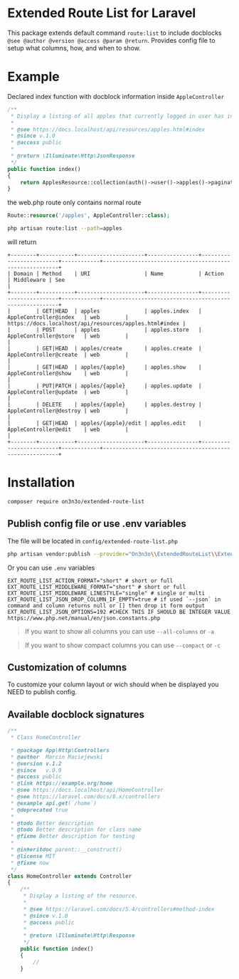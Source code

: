 # Extended Route List for Laravel

This package extends default command `route:list` to include docblocks `@see @author @version @access @param @return`. Provides config file to setup what columns, how, and when to show.

# Example

Declared index function with docblock information inside `AppleController`
```php
/**
 * Display a listing of all apples that currently logged in user has in his basket.
 *
 * @see https://docs.localhost/api/resources/apples.html#index
 * @since v.1.0
 * @access public
 * 
 * @return \Illuminate\Http\JsonResponse
 */
public function index()
{
    return ApplesResource::collection(auth()->user()->apples()->paginate());
}
```

the web.php route only contains normal route

```php
Route::resource('/apples', AppleController::class);
```

```bash
php artisan route:list --path=apples
```

will return

```
+--------+-----------+---------------------+----------------+-------------------------+------------+--------------------------------------------------------+
| Domain | Method    | URI                 | Name           | Action                  | Middleware | See                                                    |
+--------+-----------+---------------------+----------------+-------------------------+------------+--------------------------------------------------------+
|        | GET|HEAD  | apples              | apples.index   | AppleController@index   | web        | https://docs.localhost/api/resources/apples.html#index |
|        | POST      | apples              | apples.store   | AppleController@store   | web        |                                                        |
|        | GET|HEAD  | apples/create       | apples.create  | AppleController@create  | web        |                                                        |
|        | GET|HEAD  | apples/{apple}      | apples.show    | AppleController@show    | web        |                                                        |
|        | PUT|PATCH | apples/{apple}      | apples.update  | AppleController@update  | web        |                                                        |
|        | DELETE    | apples/{apple}      | apples.destroy | AppleController@destroy | web        |                                                        |
|        | GET|HEAD  | apples/{apple}/edit | apples.edit    | AppleController@edit    | web        |                                                        |
+--------+-----------+---------------------+----------------+-------------------------+------------+--------------------------------------------------------+
```

# Installation

```bash
composer require on3n3o/extended-route-list
```

## Publish config file or use .env variables

The file will be located in `config/extended-route-list.php`

```bash
php artisan vendor:publish --provider="On3n3o\\ExtendedRouteList\\ExtendedRouteListServiceProvider"
```

Or you can use `.env` variables

```
EXT_ROUTE_LIST_ACTION_FORMAT="short" # short or full
EXT_ROUTE_LIST_MIDDLEWARE_FORMAT="short" # short or full
EXT_ROUTE_LIST_MIDDLEWARE_LINESTYLE="single" # single or multi
EXT_ROUTE_LIST_JSON_DROP_COLUMN_IF_EMPTY=true # if used `--json` in command and column returns null or [] then drop it form output
EXT_ROUTE_LIST_JSON_OPTIONS=192 #CHECK THIS IF SHOULD BE INTEGER VALUE https://www.php.net/manual/en/json.constants.php
```

> If you want to show all columns you can use `--all-columns` or `-a`

> If you want to show compact columns you can use `--compact` or `-c`
## Customization of columns

To customize your column layout or wich should when be displayed you NEED to publish config.

## Available docblock signatures

```php
/**
 * Class HomeController

 * @package App\Http\Controllers
 * @author  Marcin Maciejewski
 * @version v.1.2
 * @since   v.0.9
 * @access public
 * @link https://example.org/home
 * @see https://docs.localhost/api/HomeController
 * @see https://laravel.com/docs/8.x/controllers
 * @example api.get(`/home`)
 * @deprecated true
 * 
 * @todo Better description
 * @todo Better description for class name
 * @fixme Better description for testing
 * 
 * @inheritdoc parent::__construct()
 * @license MIT
 * @fixme now
 */
class HomeController extends Controller
{
    /**
     * Display a listing of the resource.
     *
     * @see https://laravel.com/docs/5.4/controllers#method-index
     * @since v.1.0
     * @access public
     * 
     * @return \Illuminate\Http\Response
     */
    public function index()
    {
        //
    }
```